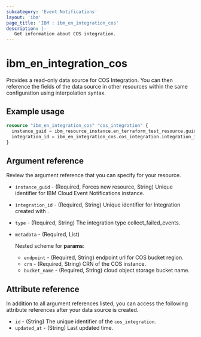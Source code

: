 ```yaml
---
subcategory: 'Event Notifications'
layout: 'ibm'
page_title: 'IBM : ibm_en_integration_cos'
description: |-
   Get information about COS integration.
---
```


# ibm_en_integration_cos

Provides a read-only data source for COS Integration. You can then reference the fields of the data source in other resources within the same configuration using interpolation syntax.

## Example usage

```terraform
resource "ibm_en_integration_cos" "cos_integration" {
  instance_guid = ibm_resource_instance.en_terraform_test_resource.guid
  integration_id = ibm_en_integration_cos.cos_integration.integration_id
}
```

## Argument reference

Review the argument reference that you can specify for your resource.

- `instance_guid` - (Required, Forces new resource, String) Unique identifier for IBM Cloud Event Notifications instance.

- `integration_id` - (Required, String) Unique identifier for Integration created with .

- `type` - (Required, String) The integration type collect_failed_events.

- `metadata` - (Required, List)

  Nested scheme for **params**:

  - `endpoint` - (Required, String) endpoint url for COS bucket region.
  - `crn` - (Required, String) CRN of the COS instance.
  - `bucket_name` - (Required, String) cloud object storage bucket name.


## Attribute reference

In addition to all argument references listed, you can access the following attribute references after your data source is created.

- `id` - (String) The unique identifier of the `cos_integration`.
- `updated_at` - (String) Last updated time.